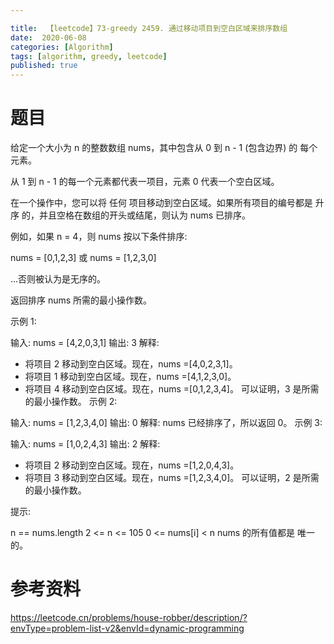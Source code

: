 ```yaml
---

title:  【leetcode】73-greedy 2459. 通过移动项目到空白区域来排序数组
date:  2020-06-08
categories: [Algorithm]
tags: [algorithm, greedy, leetcode]
published: true
---
```


# 题目

给定一个大小为 n 的整数数组 nums，其中包含从 0 到 n - 1 (包含边界) 的 每个 元素。

从 1 到 n - 1 的每一个元素都代表一项目，元素 0 代表一个空白区域。

在一个操作中，您可以将 任何 项目移动到空白区域。如果所有项目的编号都是 升序 的，并且空格在数组的开头或结尾，则认为 nums 已排序。

例如，如果 n = 4，则 nums 按以下条件排序:

nums = [0,1,2,3] 或
nums = [1,2,3,0]

...否则被认为是无序的。

返回排序 nums 所需的最小操作数。

示例 1:

输入: nums = [4,2,0,3,1]
输出: 3
解释:
- 将项目 2 移动到空白区域。现在，nums =[4,0,2,3,1]。
- 将项目 1 移动到空白区域。现在，nums =[4,1,2,3,0]。
- 将项目 4 移动到空白区域。现在，nums =[0,1,2,3,4]。
可以证明，3 是所需的最小操作数。
示例 2:

输入: nums = [1,2,3,4,0]
输出: 0
解释: nums 已经排序了，所以返回 0。
示例 3:

输入: nums = [1,0,2,4,3]
输出: 2
解释:
- 将项目 2 移动到空白区域。现在，nums =[1,2,0,4,3]。
- 将项目 3 移动到空白区域。现在，nums =[1,2,3,4,0]。
可以证明，2 是所需的最小操作数。
 

提示:

n == nums.length
2 <= n <= 105
0 <= nums[i] < n
nums 的所有值都是 唯一 的。





# 参考资料

https://leetcode.cn/problems/house-robber/description/?envType=problem-list-v2&envId=dynamic-programming

